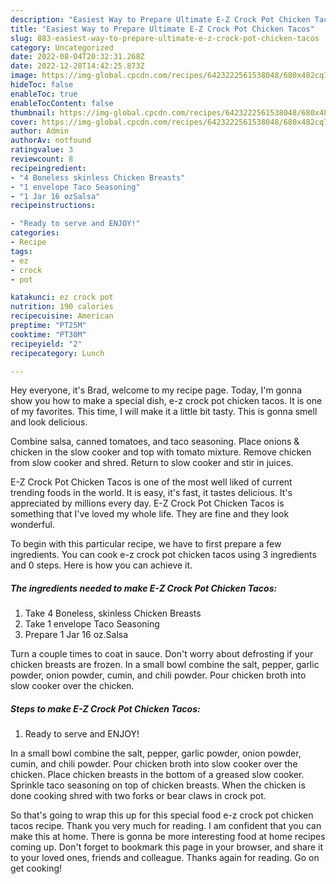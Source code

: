 ```yaml
---
description: "Easiest Way to Prepare Ultimate E-Z Crock Pot Chicken Tacos"
title: "Easiest Way to Prepare Ultimate E-Z Crock Pot Chicken Tacos"
slug: 883-easiest-way-to-prepare-ultimate-e-z-crock-pot-chicken-tacos
category: Uncategorized
date: 2022-08-04T20:32:31.268Z
date: 2022-12-28T14:42:25.873Z
image: https://img-global.cpcdn.com/recipes/6423222561538048/680x482cq70/e-z-crock-pot-chicken-tacos-recipe-main-photo.jpg
hideToc: false
enableToc: true
enableTocContent: false
thumbnail: https://img-global.cpcdn.com/recipes/6423222561538048/680x482cq70/e-z-crock-pot-chicken-tacos-recipe-main-photo.jpg
cover: https://img-global.cpcdn.com/recipes/6423222561538048/680x482cq70/e-z-crock-pot-chicken-tacos-recipe-main-photo.jpg
author: Admin
authorAv: notfound
ratingvalue: 3
reviewcount: 8
recipeingredient:
- "4 Boneless skinless Chicken Breasts"
- "1 envelope Taco Seasoning"
- "1 Jar 16 ozSalsa"
recipeinstructions:

- "Ready to serve and ENJOY!"
categories:
- Recipe
tags:
- ez
- crock
- pot

katakunci: ez crock pot 
nutrition: 190 calories
recipecuisine: American
preptime: "PT25M"
cooktime: "PT30M"
recipeyield: "2"
recipecategory: Lunch

---
```



Hey everyone, it's Brad, welcome to my recipe page. Today, I'm gonna show you how to make a special dish, e-z crock pot chicken tacos. It is one of my favorites. This time, I will make it a little bit tasty. This is gonna smell and look delicious.

Combine salsa, canned tomatoes, and taco seasoning. Place onions &amp; chicken in the slow cooker and top with tomato mixture. Remove chicken from slow cooker and shred. Return to slow cooker and stir in juices.

E-Z Crock Pot Chicken Tacos is one of the most well liked of current trending foods in the world. It is easy, it's fast, it tastes delicious. It's appreciated by millions every day. E-Z Crock Pot Chicken Tacos is something that I've loved my whole life. They are fine and they look wonderful.


To begin with this particular recipe, we have to first prepare a few ingredients. You can cook e-z crock pot chicken tacos using 3 ingredients and 0 steps. Here is how you can achieve it.

<!--inarticleads1-->

##### The ingredients needed to make E-Z Crock Pot Chicken Tacos:

1. Take 4 Boneless, skinless Chicken Breasts
1. Take 1 envelope Taco Seasoning
1. Prepare 1 Jar 16 oz.Salsa


Turn a couple times to coat in sauce. Don&#39;t worry about defrosting if your chicken breasts are frozen. In a small bowl combine the salt, pepper, garlic powder, onion powder, cumin, and chili powder. Pour chicken broth into slow cooker over the chicken. 

<!--inarticleads2-->

##### Steps to make E-Z Crock Pot Chicken Tacos:


1. Ready to serve and ENJOY!

In a small bowl combine the salt, pepper, garlic powder, onion powder, cumin, and chili powder. Pour chicken broth into slow cooker over the chicken. Place chicken breasts in the bottom of a greased slow cooker. Sprinkle taco seasoning on top of chicken breasts. When the chicken is done cooking shred with two forks or bear claws in crock pot. 

So that's going to wrap this up for this special food e-z crock pot chicken tacos recipe. Thank you very much for reading. I am confident that you can make this at home. There is gonna be more interesting food at home recipes coming up. Don't forget to bookmark this page in your browser, and share it to your loved ones, friends and colleague. Thanks again for reading. Go on get cooking!
